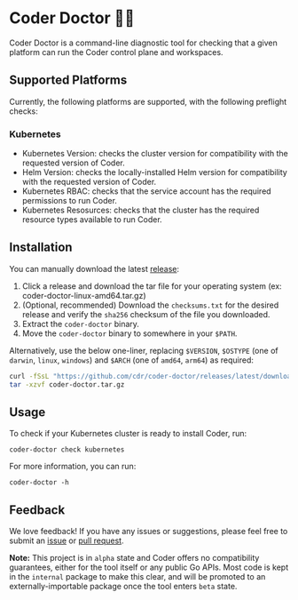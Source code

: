 # Coder Doctor 🧑‍⚕️

Coder Doctor is a command-line diagnostic tool for checking that a
given platform can run the Coder control plane and workspaces.

## Supported Platforms

Currently, the following platforms are supported, with the following
preflight checks:

### Kubernetes

- Kubernetes Version: checks the cluster version for compatibility
with the requested version of Coder.
- Helm Version: checks the locally-installed Helm version for
compatibility with the requested version of Coder.
- Kubernetes RBAC: checks that the service account has the required
permissions to run Coder.
- Kubernetes Resosurces: checks that the cluster has the required
resource types available to run Coder.

## Installation

You can manually download the latest [release](https://github.com/cdr/coder-doctor/releases):

1. Click a release and download the tar file for your operating system
   (ex: coder-doctor-linux-amd64.tar.gz)
2. (Optional, recommended) Download the `checksums.txt` for the desired
   release and verify the `sha256` checksum of the file you downloaded.
3. Extract the `coder-doctor` binary.
4. Move the `coder-doctor` binary to somewhere in your `$PATH`.

Alternatively, use the below one-liner, replacing `$VERSION`, `$OSTYPE`
(one of `darwin`, `linux`, `windows`) and `$ARCH` (one of `amd64`, `arm64`)
as required:

```bash
curl -fSsL "https://github.com/cdr/coder-doctor/releases/latest/download/coder-doctor_$VERSION_$OSTYPE_$ARCH.tar.gz" -o coder-doctor.tar.gz
tar -xzvf coder-doctor.tar.gz
```

## Usage

To check if your Kubernetes cluster is ready to install Coder, run:

```console
coder-doctor check kubernetes
```

For more information, you can run:

```console
coder-doctor -h
```

## Feedback

We love feedback! If you have any issues or suggestions, please feel
free to submit an [issue](https://github.com/cdr/coder-doctor/issues) or [pull request](https://github.com/cdr/coder-doctor/pulls).

**Note:** This project is in `alpha` state and Coder offers no
compatibility guarantees, either for the tool itself or any public Go
APIs. Most code is kept in the `internal` package to make this clear,
and will be promoted to an externally-importable package once the tool
enters `beta` state.
